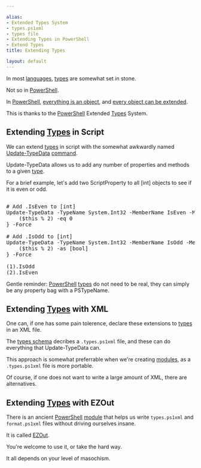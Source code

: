 ```yaml
---

alias: 
- Extended Types System
- types.ps1xml
- types file
- Extending Types in PowerShell
- Extend Types
title: Extending Types

layout: default
---
```


In most [languages](/Languages), [types](/PowerShell/Types) are somewhat set in stone.

Not so in [PowerShell](/PowerShell).

In [PowerShell](/PowerShell), [everything is an object](/PowerShell/Concepts/Everything-Is-An-Object), and [every object can be extended](/PowerShell/Concepts/Every-Object-Can-Be-Extended).


This is thanks to the [PowerShell](/PowerShell) Extended [Types](/PowerShell/Types) System.

## Extending [Types](/PowerShell/Types) in Script

We can extend [types](/PowerShell/Types) in script with the somewhat awkwardly named [Update-TypeData](https://learn.microsoft.com/en-us/powershell/module/microsoft.powershell.utility/update-typedata) [command](/PowerShell/Commands).

Update-TypeData allows us to add any number of properties and methods to a given [type](/PowerShell/Types).

For a brief example, let's add two ScriptProperty to all [int] objects to see if it is even or odd.

<pre><br/><span class='Success'># Add .IsEven to [int]</span><br/><span class='Warning'>Update-TypeData</span>&nbsp;<span class='Magenta'>-TypeName</span>&nbsp;<span class='Verbose'>System.Int32</span>&nbsp;<span class='Magenta'>-MemberName</span>&nbsp;<span class='Verbose'>IsEven</span>&nbsp;<span class='Magenta'>-MemberType</span>&nbsp;<span class='Verbose'>ScriptProperty</span>&nbsp;<span class='Magenta'>-Value</span>&nbsp;<span class='Magenta'>{</span><br/>&nbsp;&nbsp;&nbsp;&nbsp;<span class='Magenta'>(</span><span class='Warning'>$this</span>&nbsp;<span class='Magenta'>%</span>&nbsp;<span class='Output'>2</span><span class='Magenta'>)</span>&nbsp;<span class='Magenta'>-eq</span>&nbsp;<span class='Output'>0</span><br/><span class='Magenta'>}</span>&nbsp;<span class='Magenta'>-Force</span><br/><br/><span class='Success'># Add .IsOdd to [int]</span><br/><span class='Warning'>Update-TypeData</span>&nbsp;<span class='Magenta'>-TypeName</span>&nbsp;<span class='Verbose'>System.Int32</span>&nbsp;<span class='Magenta'>-MemberName</span>&nbsp;<span class='Verbose'>IsOdd</span>&nbsp;<span class='Magenta'>-MemberType</span>&nbsp;<span class='Verbose'>ScriptProperty</span>&nbsp;<span class='Magenta'>-Value</span>&nbsp;<span class='Magenta'>{</span><br/>&nbsp;&nbsp;&nbsp;&nbsp;<span class='Magenta'>(</span><span class='Warning'>$this</span>&nbsp;<span class='Magenta'>%</span>&nbsp;<span class='Output'>2</span><span class='Magenta'>)</span>&nbsp;<span class='Magenta'>-as</span>&nbsp;<span class='Progress'>[bool]</span><br/><span class='Magenta'>}</span>&nbsp;<span class='Magenta'>-Force</span><br/><br/><span class='Magenta'>(</span><span class='Output'>1</span><span class='Magenta'>)</span><span class='Magenta'>.</span><span class='Output'>IsOdd</span><br/><span class='Magenta'>(</span><span class='Output'>2</span><span class='Magenta'>)</span><span class='Magenta'>.</span><span class='Output'>IsEven</span><br/></pre>

Gentle reminder: [PowerShell](/PowerShell) [types](/PowerShell/Types) do not need to be real, they can simply be any property bag with a PSTypeName.



## Extending [Types](/PowerShell/Types) with XML

One can, if one has some pain tolerence, declare these extensions to [types](/PowerShell/Types) in an XML file.

The [types schema](https://github.com/PowerShell/PowerShell/blob/master/src/Schemas/Types.xsd) decribes a `.types.ps1xml` file, and these can do everything that Update-TypeData can.

This approach is somewhat preferrable when we're creating [modules](/PowerShell/Modules), as a `.types.ps1xml` file is more portable.  

Of course, if one does not want to write a large amount of XML, there are alternatives.

## Extending [Types](/PowerShell/Types) with EZOut

There is an ancient [PowerShell](/PowerShell) [module](/PowerShell/Modules) that helps us write `types.ps1xml` and `format.ps1xml` files without driving ourselves insane.

It is called [EZOut](https://github.com/StartAutomating/EZOut).

You're welcome to use it, or take the hard way.

It all depends on your level of masochism.
